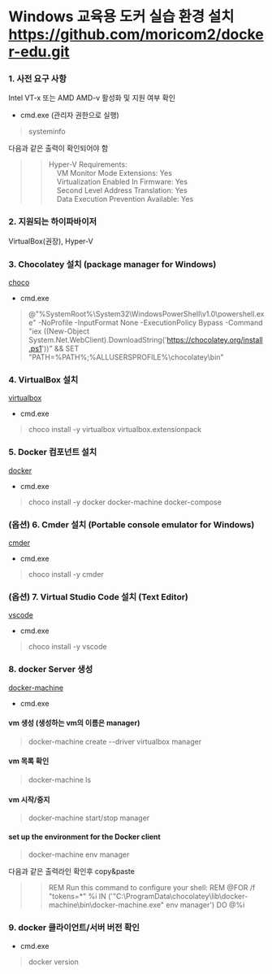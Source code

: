 Windows 교육용 도커 실습 환경 설치
https://github.com/moricom2/docker-edu.git
=====================

### 1. 사전 요구 사항
Intel VT-x 또는 AMD AMD-v 활성화 및 지원 여부 확인

- cmd.exe (관리자 권한으로 실행)
> systeminfo  

다음과 같은 출력이 확인되어야 함  

>> Hyper-V Requirements:  
>> &nbsp;&nbsp;&nbsp;&nbsp;VM Monitor Mode Extensions: Yes  
>> &nbsp;&nbsp;&nbsp;&nbsp;Virtualization Enabled In Firmware: Yes  
>> &nbsp;&nbsp;&nbsp;&nbsp;Second Level Address Translation: Yes  
>> &nbsp;&nbsp;&nbsp;&nbsp;Data Execution Prevention Available: Yes 

### 2. 지원되는 하이파바이저
VirtualBox(권장), Hyper-V

### 3. Chocolatey 설치 (package manager for Windows)
[choco](https://chocolatey.org/)

- cmd.exe 
> @"%SystemRoot%\System32\WindowsPowerShell\v1.0\powershell.exe" -NoProfile -InputFormat None -ExecutionPolicy Bypass -Command "iex ((New-Object System.Net.WebClient).DownloadString('https://chocolatey.org/install.ps1'))" && SET "PATH=%PATH%;%ALLUSERSPROFILE%\chocolatey\bin"

### 4. VirtualBox 설치
[virtualbox](https://www.virtualbox.org/)
- cmd.exe
> choco install -y virtualbox virtualbox.extensionpack

### 5. Docker 컴포넌트 설치
[docker](https://www.docker.com/)
- cmd.exe
> choco install -y docker docker-machine docker-compose


### (옵션) 6. Cmder 설치 (Portable console emulator for Windows)
[cmder](https://cmder.net/)
- cmd.exe
> choco install -y cmder


### (옵션) 7. Virtual Studio Code 설치 (Text Editor)
[vscode](https://code.visualstudio.com)
- cmd.exe
> choco install -y vscode

### 8. docker Server 생성
[docker-machine](https://docs.docker.com/machine/reference/)
- cmd.exe
#### vm 생성 (생성하는 vm의 이름은 manager)
> docker-machine create --driver virtualbox manager
#### vm 목록 확인
> docker-machine ls
#### vm 시작/중지
> docker-machine start/stop manager
#### set up the environment for the Docker client
> docker-machine env manager

다음과 같은 출력라인 확인후 copy&paste

>> REM Run this command to configure your shell: 
>> REM     @FOR /f "tokens=*" %i IN ('"C:\ProgramData\chocolatey\lib\docker-machine\bin\docker-machine.exe" env manager') DO @%i 

### 9. docker 클라이언트/서버 버전 확인
- cmd.exe
> docker version

